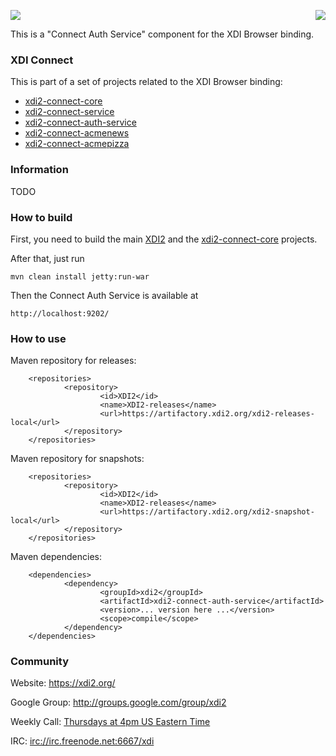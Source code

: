 <a href="http://projectdanube.org/" target="_blank"><img src="http://projectdanube.github.com/xdi2/images/projectdanube_logo.png" align="right"></a>
<img src="http://projectdanube.github.com/xdi2/images/logo64.png"><br>

This is a "Connect Auth Service" component for the XDI Browser binding.

### XDI Connect

This is part of a set of projects related to the XDI Browser binding:
* [xdi2-connect-core](http://github.com/projectdanube/xdi2-connect-core)
* [xdi2-connect-service](http://github.com/projectdanube/xdi2-connect-service)
* [xdi2-connect-auth-service](http://github.com/projectdanube/xdi2-connect-auth-service)
* [xdi2-connect-acmenews](http://github.com/projectdanube/xdi2-connect-acmenews)
* [xdi2-connect-acmepizza](http://github.com/projectdanube/xdi2-connect-acmepizza)

### Information

TODO

### How to build

First, you need to build the main [XDI2](http://github.com/projectdanube/xdi2) and the 
[xdi2-connect-core](http://github.com/projectdanube/xdi2-connect-core) projects.

After that, just run

    mvn clean install jetty:run-war

Then the Connect Auth Service is available at

	http://localhost:9202/

### How to use

Maven repository for releases:

        <repositories>
                <repository>
                        <id>XDI2</id>
                        <name>XDI2-releases</name>
                        <url>https://artifactory.xdi2.org/xdi2-releases-local</url>
                </repository>
        </repositories>

Maven repository for snapshots:

        <repositories>
                <repository>
                        <id>XDI2</id>
                        <name>XDI2-releases</name>
                        <url>https://artifactory.xdi2.org/xdi2-snapshot-local</url>
                </repository>
        </repositories>

Maven dependencies:

        <dependencies>
                <dependency>
                        <groupId>xdi2</groupId>
                        <artifactId>xdi2-connect-auth-service</artifactId>
                        <version>... version here ...</version>
                        <scope>compile</scope>
                </dependency>
        </dependencies>

### Community

Website: https://xdi2.org/

Google Group: http://groups.google.com/group/xdi2

Weekly Call: [Thursdays at 4pm US Eastern Time](https://github.com/projectdanube/xdi2/wiki/XDI2-Weekly-Call)

IRC: [irc://irc.freenode.net:6667/xdi](http://webchat.freenode.net?randomnick=1&channels=%23xdi)

